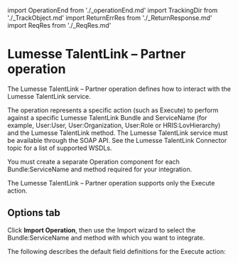 import OperationEnd from './_operationEnd.md'
import TrackingDir from './_TrackObject.md'
import ReturnErrRes from './_ReturnResponse.md'
import ReqRes from './_ReqRes.md'


# Lumesse TalentLink – Partner operation 

<head>
  <meta name="guidename" content="Integration"/>
  <meta name="context" content="GUID-3162fa50-e018-474f-8827-984863d7d343"/>
</head>


The Lumesse TalentLink – Partner operation defines how to interact with the Lumesse TalentLink service.

The operation represents a specific action \(such as Execute\) to perform against a specific Lumesse TalentLink Bundle and ServiceName \(for example, User:User, User:Organization, User:Role or HRIS:LovHierarchy\) and the Lumesse TalentLink method. The Lumesse TalentLink service must be available through the SOAP API. See the Lumesse TalentLink Connector topic for a list of supported WSDLs.

You must create a separate Operation component for each Bundle:ServiceName and method required for your integration.

The Lumesse TalentLink – Partner operation supports only the Execute action.

## **Options** tab 

Click **Import Operation**, then use the Import wizard to select the Bundle:ServiceName and method with which you want to integrate.

The following describes the default field definitions for the Execute action:



<TrackingDir />

<ReqRes />

<ReturnErrRes />

<OperationEnd />